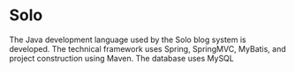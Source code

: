 # Solo
The Java development language used by the Solo blog system is developed. The technical framework uses Spring, SpringMVC, MyBatis, and project construction using Maven. The database uses MySQL
